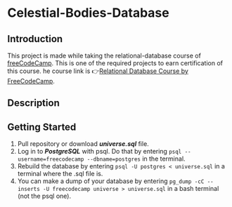 # Celestial-Bodies-Database
## Introduction
This project is made while taking the relational-database course of [freeCodeCamp](https://www.freecodecamp.org). This is one of the required projects to earn certification of this course.
he course link is 👉[Relational Database Course by FreeCodeCamp](https://www.freecodecamp.org/learn/relational-database/).

## Description

## Getting Started
1. Pull repository or download ***universe.sql*** file.
2. Log in to ***PostgreSQL*** with psql. Do that by entering ```psql --username=freecodecamp --dbname=postgres``` in the terminal.  
3. Rebuild the database by entering ```psql -U postgres < universe.sql``` in a terminal where the .sql file is.
4.  You can make a dump of your database by entering  ```pg_dump -cC --inserts -U freecodecamp universe > universe.sql``` in a bash terminal (not the psql one). 
   


